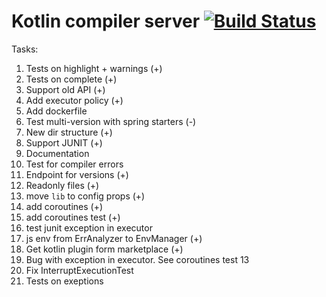 # Kotlin compiler server [![Build Status](https://travis-ci.com/AlexanderPrendota/kotlin-compiler-server.svg?branch=master)](https://travis-ci.com/AlexanderPrendota/kotlin-compiler-server)

Tasks:

1) Tests on highlight + warnings (+)
2) Tests on complete (+)
3) Support old API (+)
4) Add executor policy (+)
5) Add dockerfile
6) Test multi-version with spring starters (-)
7) New dir structure (+)
8) Support JUNIT (+)
9) Documentation
10) Test for compiler errors
12) Endpoint for versions (+)
13) Readonly files (+)
14) move `lib` to  config props (+)
15) add coroutines (+)
16) add coroutines test (+)
17) test junit exception in executor
18) js env from ErrAnalyzer to EnvManager (+)
19) Get kotlin plugin form marketplace (+)
20) Bug with exception in executor. See coroutines test 13
21) Fix InterruptExecutionTest
22) Tests on exeptions